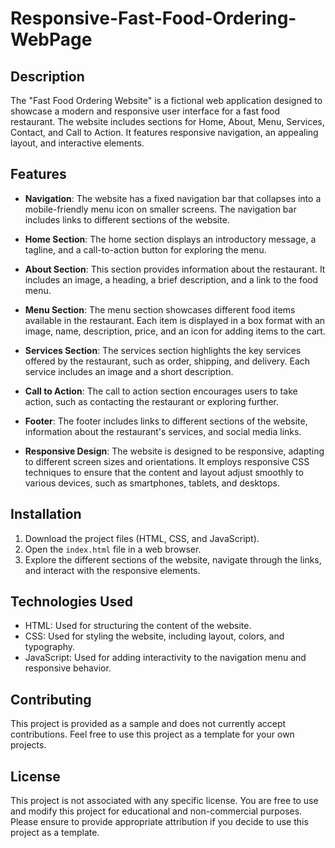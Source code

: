 # Responsive-Fast-Food-Ordering-WebPage

## Description

The "Fast Food Ordering Website" is a fictional web application designed to showcase a modern and responsive user interface for a fast food restaurant. The website includes sections for Home, About, Menu, Services, Contact, and Call to Action. It features responsive navigation, an appealing layout, and interactive elements.

## Features

- **Navigation**: The website has a fixed navigation bar that collapses into a mobile-friendly menu icon on smaller screens. The navigation bar includes links to different sections of the website.

- **Home Section**: The home section displays an introductory message, a tagline, and a call-to-action button for exploring the menu.

- **About Section**: This section provides information about the restaurant. It includes an image, a heading, a brief description, and a link to the food menu.

- **Menu Section**: The menu section showcases different food items available in the restaurant. Each item is displayed in a box format with an image, name, description, price, and an icon for adding items to the cart.

- **Services Section**: The services section highlights the key services offered by the restaurant, such as order, shipping, and delivery. Each service includes an image and a short description.

- **Call to Action**: The call to action section encourages users to take action, such as contacting the restaurant or exploring further.

- **Footer**: The footer includes links to different sections of the website, information about the restaurant's services, and social media links.

- **Responsive Design**: The website is designed to be responsive, adapting to different screen sizes and orientations. It employs responsive CSS techniques to ensure that the content and layout adjust smoothly to various devices, such as smartphones, tablets, and desktops.

## Installation

1. Download the project files (HTML, CSS, and JavaScript).
2. Open the `index.html` file in a web browser.
3. Explore the different sections of the website, navigate through the links, and interact with the responsive elements.

## Technologies Used

- HTML: Used for structuring the content of the website.
- CSS: Used for styling the website, including layout, colors, and typography.
- JavaScript: Used for adding interactivity to the navigation menu and responsive behavior.

## Contributing

This project is provided as a sample and does not currently accept contributions. Feel free to use this project as a template for your own projects.

## License

This project is not associated with any specific license. You are free to use and modify this project for educational and non-commercial purposes. Please ensure to provide appropriate attribution if you decide to use this project as a template.
